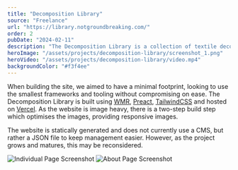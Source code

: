 ```yaml
---
title: "Decomposition Library"
source: "Freelance"
url: "https://library.notgroundbreaking.com/"
order: 2
pubDate: "2024-02-11"
description: "The Decomposition Library is a collection of textile decomposition experiments, a part of Hana Hudson's biodesign practise. The website was built to pose as a place for other designers and those interested in materials to be able to explore the impact of decomposition on textiles and the material lifecycle."
heroImage: "/assets/projects/decomposition-library/screenshot_1.png"
heroVideo: "/assets/projects/decomposition-library/video.mp4"
backgroundColor: "#f3f4ee"
---
```


When building the site, we aimed to have a minimal footprint, looking to use the smallest frameworks and tooling without compromising on ease. The Decomposition Library is built using [WMR](https://github.com/preactjs/wmr), [Preact](https://preactjs.com/), [TailwindCSS](https://tailwindcss.com/) and hosted on [Vercel](https://vercel.com/). As the website is image heavy, there is a two-step build step which optimises the images, providing responsive images.

The website is statically generated and does not currently use a CMS, but rather a JSON file to keep management easier. However, as the project grows and matures, this may be reconsidered.

![Individual Page Screenshot](/assets/projects/decomposition-library/screenshot_2.png)
![About Page Screenshot](/assets/projects/decomposition-library/screenshot_3.png)
